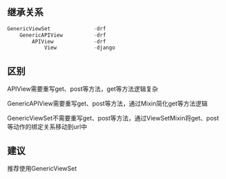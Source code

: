 ## 继承关系

```python
GenericViewSet				-drf
	GenericAPIView			-drf
    	APIView				-drf
        	View			-django
```





## 区别

APIView需要重写get、post等方法，get等方法逻辑复杂

GenericAPIView需要重写get、post等方法，通过Mixin简化get等方法逻辑

GenericViewSet不需要重写get、post等方法，通过ViewSetMixin将get、post等动作的绑定关系移动到url中



## 建议

推荐使用GenericViewSet